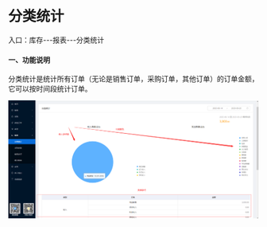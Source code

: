 # 分类统计

入口：库存---报表---分类统计

#### 一、功能说明

​		分类统计是统计所有订单（无论是销售订单，采购订单，其他订单）的订单金额，它可以按时间段统计订单。 	

![PNG](../image/报表管理/01-分类统计01.jpg)

